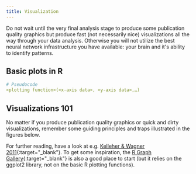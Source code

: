 ```yaml
---
title: Visualization
---
```


Do not wait until the very final analysis stage to produce some publication quality graphics but produce fast (not necessarily nice) visualizations all the way through your data analysis. Otherwise you will not utilize the best neural network infrastructure you have available: your brain and it's ability to identify patterns.

## Basic plots in R

```yaml
# Pseudocode
<plotting function>(<x-axis data>, <y-axis data>,…)
```


## Visualizations 101

No matter if you produce publication quality graphics or quick and dirty visualizations, remember some guiding principles and traps illustrated in the figures below.


For further reading, have a look at e.g. [Kelleher & Wagner 2011](https://www.sciencedirect.com/science/article/pii/S1364815210003270){:target="_blank"}. To get some inspiration, the [R Graph Gallery](https://www.r-graph-gallery.com/){:target="_blank"} is also a good place to start (but it relies on the ggplot2 library, not on the basic R plotting functions).
